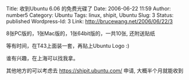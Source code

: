 Title: 收到Ubuntu 6.06 的免费光碟了
Date: 2006-06-22 11:59
Author: number5
Category: Ubuntu
Tags: linux, shipit, Ubuntu
Slug: 3
Status: published
Wordpress-Id: 3
Link: http://brucewang.net/2006/06/22/3

8张PC版的，1张Mac版的，1张64bit版的，一共10张, 还附送贴纸

等有时间，在T43上面装一套，再贴上Ubuntu Logo :)

谁有兴趣，在上海可以找我拿。

其他地方的可以考虑去 <https://shipit.ubuntu.com/> 申请,
大概半个月就能收到

  

